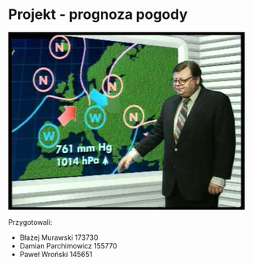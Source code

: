 # Projekt - prognoza pogody

![alt text](prognoza.jpg)

Przygotowali:
- Błażej Murawski 173730
- Damian Parchimowicz 155770 
- Paweł Wroński 145651
